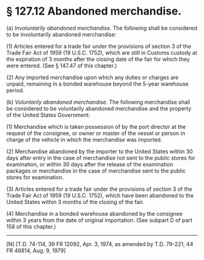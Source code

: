# § 127.12   Abandoned merchandise.

(a) *Involuntarily abandoned merchandise.* The following shall be considered to be involuntarily abandoned merchandise:


(1) Articles entered for a trade fair under the provisions of section 3 of the Trade Fair Act of 1959 (19 U.S.C. 1752), which are still in Customs custody at the expiration of 3 months after the closing date of the fair for which they were entered. (See § 147.47 of this chapter.)


(2) Any imported merchandise upon which any duties or charges are unpaid, remaining in a bonded warehouse beyond the 5-year warehouse period.


(b) *Voluntarily abandoned merchandise.* The following merchandise shall be considered to be voluntarily abandoned merchandise and the property of the United States Government:


(1) Merchandise which is taken possession of by the port director at the request of the consignee, or owner or master of the vessel or person in charge of the vehicle in which the merchandise was imported.


(2) Merchandise abandoned by the importer to the United States within 30 days after entry in the case of merchandise not sent to the public stores for examination, or within 30 days after the release of the examination packages or merchandise in the case of merchandise sent to the public stores for examination.


(3) Articles entered for a trade fair under the provisions of section 3 of the Trade Fair Act of 1959 (19 U.S.C. 1752), which have been abandoned to the United States within 3 months of the closing of the fair.


(4) Merchandise in a bonded warehouse abandoned by the consignee within 3 years from the date of original importation. (See subpart D of part 158 of this chapter.)



---

[N] [T.D. 74-114, 39 FR 12092, Apr. 3, 1974, as amended by T.D. 79-221, 44 FR 46814, Aug. 9, 1979]




